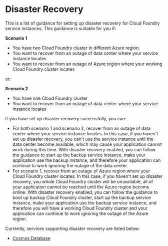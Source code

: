 # Disaster Recovery

This is a list of guidance for setting up disaster recovery for Cloud Foundry service instances. This guidance is suitable for you if:

**Scenario 1**

- You have two Cloud Foundry cluster in different Azure region. 
- You want to recover from an outage of data center where your service instance locates
- You want to recover from an outage of Azure region where your working Cloud Foundry cluster locates

or:

**Scenario 2**

- You have one Cloud Foundry cluster
- You want to recover from an outage of data center where your service instance locates



If you have set up disaster recovery successfully, you can:

- For both scenario 1 and scenario 2, recover from an outage of data center where your service instance locates. In this case, if you haven't set up disaster recovery, you can't use the service instance until the data center become available, which may cause your application cannot work during this time. With disaster recovery enabled, you can follow the guidance to start up the backup service instance, make your application use the backup instance, and therefore your application can continue to work ignoring the outage of the data center.
- For scenario 1, recover from an outage of Azure region where your Cloud Foundry cluster locates. In this case, if you haven't set up disaster recovery, you whole Cloud Foundry cluster will be unavailable, all of your application cannot be reached until the Azure region become online. With disaster recovery enabled, you can follow the guidance to boot up backup Cloud Foundry cluster, start up the backup service instance, make your application use the backup service instance, and therefore you will have a working Cloud Foundry cluster and your application can continue to work ignoring the outage of the Azure region.



Currently, services supporting disaster recovery are listed below:

- [Cosmos Database](./cosmos.md)